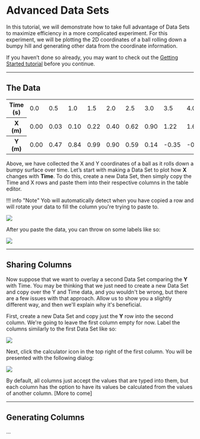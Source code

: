 # Advanced Data Sets
In this tutorial, we will demonstrate how to take full advantage of Data Sets to maximize efficiency in a more complicated experiment.  For this experiment, we will be plotting the 2D coordinates of a ball rolling down a bumpy hill and generating other data from the coordinate information.

If you haven’t done so already, you may want to check out the [Getting Started tutorial](../tutorials/getting_started.md) before you continue.

---
## The Data
<table>
	<tr>
		<th>Time (s)</th>
		<td>0.0</td>
		<td>0.5</td>
		<td>1.0</td>
		<td>1.5</td>
		<td>2.0</td>
		<td>2.5</td>
		<td>3.0</td>
		<td>3.5</td>
		<td>4.0</td>
		<td>4.5</td>
		<td>5.0</td>
		<td>5.5</td>
		<td>6.0</td>
</tr>
	<tr>
		<th>X (m)</th>
		<td>0.00</td>
		<td>0.03</td>
		<td>0.10</td>
		<td>0.22</td>
		<td>0.40</td>
		<td>0.62</td>
		<td>0.90</td>
		<td>1.22</td>
		<td>1.60</td>
		<td>2.02</td>
		<td>2.50</td>
		<td>3.02</td>
		<td>3.60</td>
</tr>
	<tr>
		<th>Y (m)</th>
		<td>0.00</td>
		<td>0.47</td>
		<td>0.84</td>
		<td>0.99</td>
		<td>0.90</td>
		<td>0.59</td>
		<td>0.14</td>
		<td>-0.35</td>
		<td>-0.75</td>
		<td>-0.97</td>
		<td>-0.95</td>
		<td>-0.70</td>
		<td>-0.27</td>
</tr>
</table>

Above, we have collected the X and Y coordinates of a ball as it rolls down a bumpy surface over time.  Let’s start with making a Data Set to plot how **X** changes with **Time**.  To do this, create a new Data Set, then simply copy the Time and X rows and paste them into their respective columns in the table editor. 

!!! info "Note"
    Yob will automatically detect when you have copied a row and will rotate your data to fill the column you're trying to paste to.
    <div class="centered"><img src="../../img/advanced_data_sets/row_rotation.png"></div>

After you paste the data, you can throw on some labels like so:

<div class="centered"><img src="../../img/advanced_data_sets/x-coordinates.png"></div>

---
## Sharing Columns
Now suppose that we want to overlay a second Data Set comparing the **Y** with Time.  You may be thinking that we just need to create a new Data Set and copy over the Y and Time data, and you wouldn't be wrong, but there are a few issues with that approach.  Allow us to show you a slightly different way, and then we'll explain why it's beneficial.

First, create a new Data Set and copy just the **Y** row into the second column.  We're going to leave the first column empty for now.  Label the columns similarly to the first Data Set like so:

<div class="centered"><img src="../../img/advanced_data_sets/y-coordinates.png"></div>

Next, click the calculator icon in the top right of the first column.  You will be presented with the following dialog:

<div class="centered"><img src="../../img/advanced_data_sets/open_calc_col.png"></div>

By default, all columns just accept the values that are typed into them, but each column has the option to have its values be calculated from the values of another column. [More to come]

---
## Generating Columns
...
